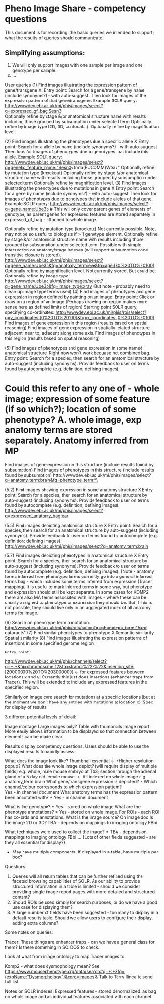 # Pheno Image Share - competency questions

This document is for recording: the basic queries we intended to support; what the results of queries should communicate.

## Simplifying assumptions:

1. We will only support images with one sample per image and one genotype per sample.
2. ...

User queries
(1) Find images illustrating the expression pattern of gene/transgene X.
Entry point: Search for a gene/transgene by name (include synonyms?) - with auto-suggest.
Then look for images of the expression pattern of that gene/transgene.
Example SOLR query: 
http://wwwdev.ebi.ac.uk/mi/phis/images/select?q=expressed_gf_bag:Sesn3  
Optionally refine by stage &/or anatomical structure name with results including those grouped by subsumption under selected term
Optionally refine by image type (2D, 3D, confocal…).
Optionally refine by magnification level.
 
(2) Find images illustrating the phenotypes due a specific allele X
Entry point: Search for a allele by name (include synonyms?) - with auto-suggest 
Then look for  images of phenotypes due to genotypes that include this allele.
Example SOLR query: http://wwwdev.ebi.ac.uk/mi/phis/images/select?q=genetic_feature_name:"Sesn3<tm1a(EUCOMM)Wtsi>"
Optionally refine by mutation type (knockout)
Optionally refine by stage &/or anatomical structure name with results including those grouped by subsumption under selected term
Optionally refine by magnification level.
(3) Find images illustrating the phenotypes due to mutations in gene X
Entry point: Search for a gene by name (include synonyms?) - with auto-suggest 
Then look for  images of phenotypes due to genotypes that include alleles of that gene.
Example SOLR query: http://wwwdev.ebi.ac.uk/mi/phis/images/select?q=gene_name:Ube3b # This will only cover parent genes of elements of genotype, as parent genes for expressed features are stored separately in expressed_gf_bag - attached to whole image.

Optionally refine by mutation type (knockout)
		Not currently possible.  Note, may not be so useful to biologists if > 1 genotype element.
Optionally refine by stage &/or anatomical structure name with results including those grouped by subsumption under selected term.
Possible with simple intersection on anatomy/stage indexes (will support subsumption once transitive closure is stored).
http://wwwdev.ebi.ac.uk/mi/phis/images/select?q=gene_name:Ube3b&fq=anatomy_term:eye&fq=age:[80%20TO%20100]
Optionally refine by magnification level.
			Not currently stored.  But could be.
Optionally refine by image type:
http://wwwdev.ebi.ac.uk/mi/phis/images/select?q=gene_name:Ube3b&fq=image_type:xray
(But note - probably need to clean up image type terms used)
(4) Find images of phenotypes and gene expression in region defined by painting on an image:
Entry point: Click or draw on a region of an image (Perhaps drawing on region makes more sense here as defined limits of region)
Starting point SOLR query, specifying co-ordinates:
http://wwwdev.ebi.ac.uk/mi/phis/rois/select?q=y_coordinates:[0%20TO%20100]&fq=x_coordinates:[0%20TO%20100]
Find images of gene expression in this region (results based on spatial reasoning)
Find images of gene expression in spatially related structure
adjacent; near to; adjacent along some axis.
Find images of phenotypes in this region (results based on spatial reasoning)


(5) Find images of phenotypes and gene expression in some named anatomical structure:
	Right now won't work becuase not combined bag.
Entry point: Search for a species, then search for an anatomical structure by auto-suggest (including synonyms).  Provide feedback to user on terms found by autocomplete (e.g. definition; defining images).
 # Could this refer to any one of - whole image; expression of some feature (if so which?); location of some phenotype?  A.  whole image, exp anatomy terms are stored separately.  Anatomy inferred from MP
Find images of gene expression in this structure  (include results found by subsumption)
Find images of phenotypes in this structure (include results found by subsumption) 
			http://wwwdev.ebi.ac.uk/mi/phis/images/select?q=anatomy_term:brain&fq=phenotype_term:*\

(5.2) Find images showing expression in some anatomy structure X
Entry point: Search for a species, then search for an anatomical structure by auto-suggest (including synonyms).  Provide feedback to user on terms found by autocomplete (e.g. definition; defining images).
http://wwwdev.ebi.ac.uk/mi/phis/images/select?q=expressed_anatomy_bag:ear 

(5.5) Find images depicting anatomical structure X
Entry point: Search for a species, then search for an anatomical structure by auto-suggest (including synonyms).  Provide feedback to user on terms found by autocomplete (e.g. definition; defining images).
http://wwwdev.ebi.ac.uk/mi/phis/images/select?q=anatomy_term:brain 

(5.7) Find images depicting phenotypes in anatomical structure X
Entry point: Search for a species, then search for an anatomical structure by auto-suggest (including synonyms).  Provide feedback to user on terms found by autocomplete (e.g. definition; defining images).
[Note - anatomy terms inferred from phenotype terms currently go into a general inferred terms bag - which includes some terms inferred from expression (Tracer mapping).   It is useful to mark inferred terms in some way, but phenotype and expression should still be kept separate.  In some cases for KOMP2 there are also MA terms associated with images - where these can be clearly assigned to phenotype or expression they should be.  But if this is not possible, they should live only in an aggregated index of all anatomy terms for image.

(6) Search on phenotype term annotation.
http://wwwdev.ebi.ac.uk/mi/phis/rois/select?q=phenotype_term:"hard cataracts"
(7) Find similar phenotypes to phenotype X
Semantic similarity
Spatial similarity
(8) Find images illustrating the expression patterns of insertions in some specified genome region.

	Entry point:
http://wwwdev.ebi.ac.uk/mi/phis/channels/select?q=*:*&fq=chromosome:12&fq=strand:%22-%22&insertion_site:[20000000%20TO%203000000] <- for  expressed features between locations x and y.  Currently this just does insertions (enhancer traps from Tracer). This will be extended to include any expressed features in the specified region.

Similarly on image core search for mutations at a specific locations (but at the moment we don’t have any entries with mutations at location x).
 Spec for display of results

3 different potential levels of detail:

Image montage
Large images only?
Table with thumbnails
Image report
More easily allows information to be displayed so that connection between elements can be made clear.

Results display competency questions.  Users should be able to use the displayed results to rapidly assess:

What does the image look like? 
Thumbnail essential  <- +Higher resolution popup?
What does the whole image depict? (will require display of multiple fields)
e.g. whole, male mouse embryo at TS3; section through the adrenal gland of a 5 day old female mouse.  <- All indexed on whole image e.g. anatomy_term:brain 
What gene/transgene expression is depicted? *
Which channel/colour corresponds to which expression pattern?  
Yes - in channel document
What anatomy terms has the expression pattern been annotated with? *
Yes - in channel document

What is the genotype? * 
			Yes - stored on whole image
What are the phenotype annotations? *
			Yes - stored on whole image.  For ROIs - each ROI has co-ords and annotations.
What is the image source?
On image doc
Is the image 2D or 3D?
TBA - depends on mappings to imaging ontology FBbi

What techniques were used to collect the image? *
TBA - depends on mappings to imaging ontology FBbi
… {Lots of other fields suggested - are they all essential for display?}

* May have multiple components. If displayed in a table, have multiple per box?

Questions: 
1. Queries will all return tables that can be further refined using the faceted browsing capabilities of SOLR. As our ability to provide structured information in a table is limited - should we consider providing single image report pages with more detailed and structured content?
2. Should ROIs be used simply for search purposes, or do we have a good use case for displaying them?
3. A large number of fields have been suggested -  too many to display in a default results table.  Should we allow users to configure their display, adding extra columns?


Some notes on queries:

Tracer:  These things are enhancer traps - can we have a general class for them?  Is there something in SO.  DOS to check.

Look at what from image ontology to map Tracer images to.

Komp2 - what does dysmophology mean?
See
https://www.mousephenotype.org/data/search#q=*:*&fq=(expName:"Dysmorphology")&core=images
& Talk to Terry
Ilinca to send full list.

Notes on SOLR indexes:
Expressed features - stored denormalized: as bag on whole image and as individual features associated with each channel.




